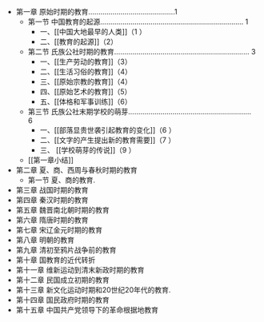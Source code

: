 - 第一章 原始时期的教育...........................................1
	- 第一节 中国教育的起源....................................................................... 1
		- 一、[[中国大地最早的人类]]（1 ）
		- 二、[[教育的起源]]（2）
	- 第二节 氏族公社时期的教育................................................................... 3
		- 一、[[生产劳动的教育]]（3）
		- 二、[[生活习俗的教育]]（4）
		- 三、[[原始宗教的教育]]（4）
		- 四、[[原始艺术的教育]]（5）
		- 五、[[体格和军事训练]]（6）
	- 第三节 氏族公社末期学校的萌芽............................................................. 6
		- 一、[[部落显贵世袭引起教育的变化]]（6 ）
		- 二、[[文字的产生提出新的教育需要]]（7 ）
		- 三、 [[学校萌芽的传说]]（9 ）
	- [[第一章小结]]
- 第二章 夏、商、西周与春秋时期的教育
	- 第一节 夏、商的教育.
- 第三章 战国时期的教育
- 第四章 秦汉时期的教育
- 第五章 魏晋南北朝时期的教育
- 第六章 隋唐时期的教育
- 第七章 宋辽金元时期的教育
- 第八章 明朝的教育
- 第九章 清初至鸦片战争前的教育
- 第十章 国教育的近代转折
- 第十一章 维新运动到清末新政时期的教育
- 第十二章 民国成立初期的教育
- 第十三章 新文化运动时期和20世纪20年代的教育.
- 第十四章 国民政府时期的教育
- 第十五章 中国共产党领导下的革命根据地教育